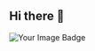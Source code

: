## Hi there 👋

<img src="https://tryhackme-badges.s3.amazonaws.com/dedfish404.png" alt="Your Image Badge" />







